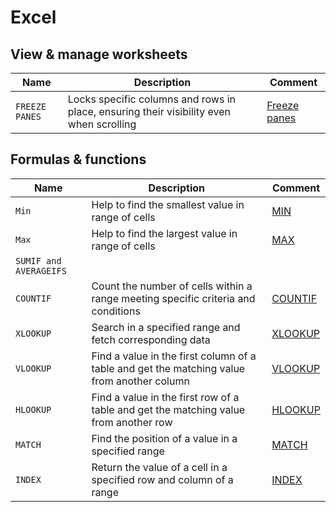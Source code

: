 # Excel
## View & manage worksheets

| Name           | Description                                                                             | Comment                                                                                                                               |
| -------------- | --------------------------------------------------------------------------------------- | ------------------------------------------------------------------------------------------------------------------------------------- |
| `FREEZE PANES` | Locks specific columns and rows in place, ensuring their visibility even when scrolling | [Freeze panes](https://support.microsoft.com/en-us/office/freeze-panes-to-lock-rows-and-columns-dab2ffc9-020d-4026-8121-67dd25f2508f) |

## Formulas & functions


| Name                   | Description                                                                                | Comment                                                                                                     |
| ---------------------- | ------------------------------------------------------------------------------------------ | ----------------------------------------------------------------------------------------------------------- |
| `Min`                  | Help to find the smallest value in range of cells                                          | [MIN](https://support.microsoft.com/en-us/office/min-function-61635d12-920f-4ce2-a70f-96f202dcc152)         |
| `Max`                  | Help to find the largest value in range of cells                                           | [MAX](https://support.microsoft.com/en-us/office/max-function-e0012414-9ac8-4b34-9a47-73e662c08098)         |
| `SUMIF and AVERAGEIFS` |                                                                                            |                                                                                                             |
| `COUNTIF`              | Count the number of cells within a range meeting specific criteria and conditions          | [COUNTIF](https://support.microsoft.com/en-us/office/countif-function-e0de10c6-f885-4e71-abb4-1f464816df34) |
| `XLOOKUP`              | Search in a specified range and fetch corresponding data                                   | [XLOOKUP](https://support.microsoft.com/en-us/office/xlookup-function-b7fd680e-6d10-43e6-84f9-88eae8bf5929) |
| `VLOOKUP`              | Find a value in the first column of a table and get the matching value from another column | [VLOOKUP](https://support.microsoft.com/en-us/office/vlookup-942f678a-1bfc-4ccf-8dfa-f5057ded5c65)          |
| `HLOOKUP`              | Find a value in the first row of a table and get the matching value from another row       | [HLOOKUP](https://support.microsoft.com/en-au/office/hlookup-function-a3034eec-b719-4ba3-bb65-e1ad662ed95f) |
| `MATCH`                | Find the position of a value in a specified range                                          | [MATCH](https://support.microsoft.com/en-us/office/match-function-e8dffd45-c762-47d6-bf89-533f4a37673a)     |
| `INDEX`                | Return the value of a cell in a specified row and column of a range                        | [INDEX](https://support.microsoft.com/en-us/office/index-function-a5dcf0dd-996d-40a4-a822-b56b061328bd)     |
